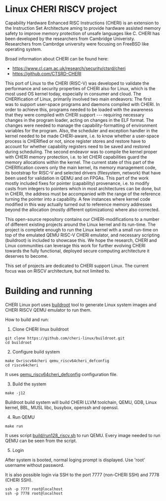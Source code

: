 # Linux CHERI RISCV project

Capability Hardware Enhanced RISC Instructions (CHERI) is an extension to the Instruction Set Architecture aming to provide hardware assisted memory safety to improve memory protection of unsafe languages like C. CHERI has been developed by the researchers from Cambridge Univeristy. Researchers from Cambrdge university were focusing on FreeBSD like operating system.

Broad information about CHERI can be found here: 
* https://www.cl.cam.ac.uk/research/security/ctsrd/cheri
* https://github.com/CTSRD-CHERI

This port of Linux to the CHERI (RISC-V) was developed to validate the performance and security properties of CHERI also for Linux, which is the most used OS kernel today, especially in consumer and cloud. The CHERIfication of Linux, primarily involved two main endeavors: The first was to support user-space programs and daemons compiled with CHERI. In order to achieve this, programs needed to be loaded with the awareness that they were compiled with CHERI support --- requiring  necessary changes in the program loader, acting on changes in the ELF format. The changes were needed to manage the capability-formatting of environment variables for the program. Also, the scheduler and exception handler in the kernel needed to be made CHERI-aware, i.e. to know whether a user-space process is CHERIfied or not, since register stores and restore have to account for whether capability registers need to be saved and restored during scheduling. The second endeavor was to compile the kernel proper with CHERI memory protection, i.e. to let CHERI capabilities guard the memory allocations within the kernel. The current state of this part of the CHERIfication covers only the main kernel, its  memory management code, its bootstrap for RISC-V and selected drivers (filesystem, network) that have been used for validation in QEMU and on FPGAs. This part of the work mostly included fixes for pointer (capability) provenance, i.e. to modify casts from integers to pointers which in most architectures can be done, but in CHERI, the address must be accompanied with the range of the reference turning the pointer into a capability. A few instances where kernel code modified in this way actually turned out to reference memory addresses beyond the allocation (mostly different optimizations) where also corrected. 

This open-source repository contains our CHERI-modifications to a number of different existing projects around the Linux kernel and its run-time. The project is complete enough to run the Linux kernel with a small run-time on top of the emulated QEMU RISC-V CHERI emulator, and necessary scripting (buildroot) is included to showcase this. We hope the research, CHERI and Linux communities can leverage this work for further evolving CHERI towards the fully functional, deployed secure computing architecture it deserves to become.

This set of projects are dedicated to CHERI support Linux. The current focus was on RISCV architecture, but not limited to.

# Building and running

CHERI Linux port uses [buildroot](https://buildroot.org/) tool to generate Linux system images and CHERI RISCV QEMU emulator to run them.

How to build and run:

1. Clone CHERI linux buildroot

```
git clone https://github.com/cheri-linux/buildroot.git
cd buildroot
```

2. Configure build system
```
make O=riscv64cheri qemu_riscv64cheri_defconfig
cd riscv64cheri
```
It uses [qemu_riscv64cheri_defconfig](https://github.com/cheri-linux/buildroot/blob/riscv-cheri/configs/qemu_riscv64cheri_defconfig) configuration file.

3. Build the system
```
make -j12
```
Buildroot build system will build CHERI LLVM toolchain, QEMU, GDB, Linux kernel, BBL, MUSL libc, busybox, openssh and openssl.


4. Run QEMU
```
make run
```
It uses script [build/run128_riscv.sh](https://github.com/cheri-linux/buildroot/blob/riscv-cheri/build/run128_riscv.sh) to run QEMU. Every image needed to run QEMU can be seen from the script.

5. Login

After system is booted, normal loging prompt is displayed. Use 'root' username without password.

It is also possible login via SSH to the port 7777 (non-CHERI SSH) and 7778 (CHERI SSH).

```
ssh -p 7777 root@localhost
ssh -p 7778 root@localhost
```
